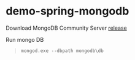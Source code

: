 # demo-spring-mongodb

Download MongoDB Community Server [release](https://www.mongodb.com/try/download/community)

Run mongo DB
>```
>mongod.exe --dbpath mongodb\db  
>```